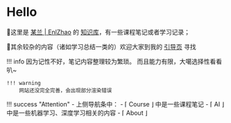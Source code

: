 # Hello

  💬这里是 [某兰 | EnlZhao](https://blog.enlzhao.com/about/) 的 [知识库](https://note.enlzhao.com/)，有一些课程笔记或者学习记录；
  
  💬其余较杂的内容（诸如学习总结一类的）欢迎大家到我的 [引导页](https://enlzhao.com/) 寻找
  
!!! info 
    因为记性不好，笔记内容整理较为繁琐。
    而且能力有限，大噶选择性看看叭~

    !!! warning
        网站还没完全完善，会出现部分渲染错误

!!! success "Attention"
    - 上侧导航条中：
        - $\lceil$ Course $\rfloor$ 中是一些课程笔记
        - $\lceil$ AI $\rfloor$ 中是一些机器学习、深度学习相关的内容
        - $\lceil$ About $\rfloor$ 

